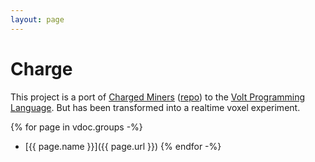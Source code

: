 ```yaml
---
layout: page
---
```


# Charge

This project is a port of [Charged Miners](http://charged-miners.com) ([repo](http://github.com/Charged/Miners))
to the [Volt Programming Language](http://www.volt-lang.org). But has been
transformed into a realtime voxel experiment.

{% for page in vdoc.groups -%}
*  [{{ page.name }}]({{ page.url }})
{% endfor -%}
